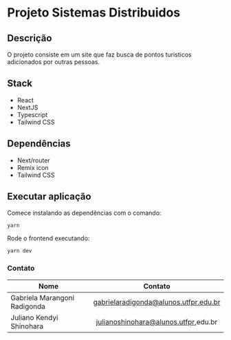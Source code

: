 # Projeto Sistemas Distribuidos

## Descrição
O projeto consiste em um site que faz busca de pontos turisticos adicionados por outras pessoas. 

## Stack
- React
- NextJS
- Typescript
- Tailwind CSS

## Dependências
- Next/router
- Remix icon
- Tailwind CSS

## Executar aplicação
Comece instalando as dependências com o comando:
```
yarn 
```
Rode o frontend executando:
```
yarn dev
```


### Contato
| Nome                          | Contato                                |
| ----------------------------- |:--------------------------------------:|
| Gabriela Marangoni Radigonda  | gabrielaradigonda@alunos.utfpr.edu.br  |
| Juliano Kendyi Shinohara      | julianoshinohara@alunos.utfpr,edu.br   |
